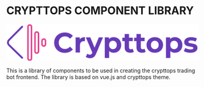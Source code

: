 # CRYPTTOPS COMPONENT LIBRARY

![crypttops logo](docs/.vuepress/public/logo.svg)

This is a library of components to be used in creating the crypttops trading bot frontend.
The library is based on vue.js and crypttops theme.